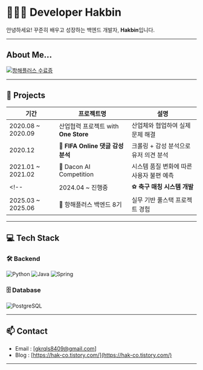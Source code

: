 # 👩🏻‍💻 Developer Hakbin


안녕하세요! 꾸준히 배우고 성장하는 백엔드 개발자, **Hakbin**입니다.  

---

## About Me...
[![항해플러스 수료증](https://static.spartacodingclub.kr/hanghae99/plus/completion/badge_purple.svg)](https://hhpluscertificateofcompletion.oopy.io/)

---

## 🚀 Projects

| 기간 | 프로젝트명 | 설명 |
|------|-------------|------|
| 2020.08 ~ 2020.09 | 산업협력 프로젝트 with **One Store** | 산업체와 협업하여 실제 문제 해결 |
| 2020.12 | 🧠 **FIFA Online 댓글 감성 분석** | 크롤링 + 감성 분석으로 유저 의견 분석 |
| 2021.01 ~ 2021.02 | 🤖 Dacon AI Competition | 시스템 품질 변화에 따른 사용자 불편 예측 |
<!--| 2024.04 ~ 진행중 | ⚽ **축구 매칭 시스템 개발** | 사용자 중심의 매칭 로직 구현 |-->
| 2025.03 ~ 2025.06 | 🏫 항해플러스 백엔드 8기 | 실무 기반 풀스택 프로젝트 경험 |

---

## 💻 Tech Stack

### 🛠️ Backend
![Python](https://img.shields.io/badge/Python-3776AB?style=flat-square&logo=python&logoColor=white)
![Java](https://img.shields.io/badge/Java-ED8B00?style=flat-square&logo=openjdk&logoColor=white)
![Spring](https://img.shields.io/badge/Spring-6DB33F?style=flat-square&logo=spring&logoColor=white)

### 🗄️ Database
![PostgreSQL](https://img.shields.io/badge/PostgreSQL-316192?style=flat-square&logo=postgresql&logoColor=white)

---

## 📫 Contact

- Email : [gkrqls8409@gmail.com]
- Blog : [https://hak-co.tistory.com/](https://hak-co.tistory.com/)

---

